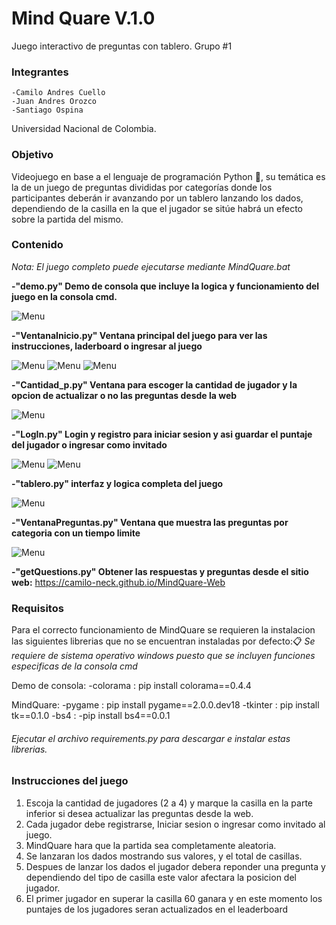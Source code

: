 ﻿# Mind Quare V.1.0 
 Juego interactivo de preguntas con tablero.
 Grupo #1
 
### Integrantes
    -Camilo Andres Cuello
    -Juan Andres Orozco
    -Santiago Ospina

Universidad Nacional de Colombia.

### Objetivo 
Videojuego en base a el lenguaje de programación Python :snake:, su temática es la de un juego de preguntas divididas por categorías donde los participantes deberán ir avanzando por un tablero lanzando los dados, dependiendo de la casilla en la que el jugador se sitúe habrá un efecto sobre la partida del mismo. 

### Contenido
_Nota: El juego completo puede ejecutarse mediante MindQuare.bat_

**-"demo.py" Demo de consola que incluye la logica y funcionamiento del juego en la consola cmd.**

 ![Menu](img/demo.png)

**-"VentanaInicio.py" Ventana principal del juego para ver las instrucciones, laderboard o ingresar al juego**

 ![Menu](img/inicio.png)
 ![Menu](img/instrucciones.png)
 ![Menu](img/laderboard.png)

**-"Cantidad_p.py" Ventana para escoger la cantidad de jugador y la opcion de actualizar o no las preguntas desde la web**

 ![Menu](img/cant.png)

**-"LogIn.py" Login y registro para iniciar sesion y asi guardar el puntaje del jugador o ingresar como invitado**

 ![Menu](img/login.png)
 ![Menu](img/registro.png)

**-"tablero.py" interfaz y logica completa del juego**

 ![Menu](img/tablero.png)

**-"VentanaPreguntas.py" Ventana que muestra las preguntas por categoria con un tiempo limite**

![Menu](img/preguntas.png)

**-"getQuestions.py" Obtener las respuestas y preguntas desde el sitio web:** https://camilo-neck.github.io/MindQuare-Web

### Requisitos
Para el correcto funcionamiento de MindQuare se requieren la instalacion las siguientes librerias que no se encuentran instaladas por defecto:📋
_Se requiere de sistema operativo windows puesto que se incluyen funciones especificas de la consola cmd_

Demo de consola:
-colorama : 
pip install colorama==0.4.4

MindQuare:
-pygame : 
pip install pygame==2.0.0.dev18 
-tkinter : 
pip install tk==0.1.0
-bs4 :
-pip install bs4==0.0.1

###### _Ejecutar el archivo requirements.py para descargar e instalar estas librerias._

### Instrucciones del juego

1) Escoja la cantidad de jugadores (2 a 4) y marque la casilla en la parte inferior si desea actualizar las preguntas desde la web.
2) Cada jugador debe registrarse, Iniciar sesion o ingresar como invitado al juego.
3) MindQuare hara que la partida sea completamente aleatoria.
3) Se lanzaran los dados mostrando sus valores, y el total de casillas.
4) Despues de lanzar los dados el jugador debera reponder una pregunta y dependiendo del tipo de casilla este valor afectara la posicion del jugador.
5) El primer jugador en superar la casilla 60 ganara y en este momento los puntajes de los jugadores seran actualizados en el leaderboard

